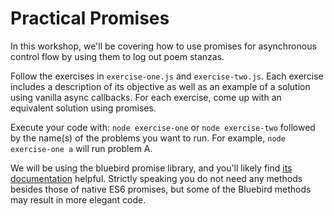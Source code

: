 # Practical Promises

In this workshop, we'll be covering how to use promises for asynchronous control flow by using them to log out poem stanzas.

Follow the exercises in `exercise-one.js` and `exercise-two.js`. Each exercise includes a description of its objective as well as an example of a solution using vanilla async callbacks. For each exercise, come up with an equivalent solution using promises.

Execute your code with: `node exercise-one` or `node exercise-two` followed by the name(s) of the problems you want to run. For example, `node exercise-one a` will run problem A.

We will be using the bluebird promise library, and you'll likely find [its documentation](https://github.com/petkaantonov/bluebird/blob/master/API.md) helpful. Strictly speaking you do not need any methods besides those of native ES6 promises, but some of the Bluebird methods may result in more elegant code.
